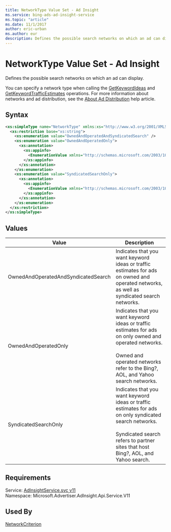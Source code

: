 ```yaml
---
title: NetworkType Value Set - Ad Insight
ms.service: bing-ads-ad-insight-service
ms.topic: "article"
ms.date: 11/1/2017
author: eric-urban
ms.author: eur
description: Defines the possible search networks on which an ad can display.
---
```

# NetworkType Value Set - Ad Insight
Defines the possible search networks on which an ad can display. 

You can specify a network type when calling the [GetKeywordIdeas](../ad-insight-service/getkeywordideas.md) and [GetKeywordTrafficEstimates](../ad-insight-service/getkeywordtrafficestimates.md) operations. For more information about networks and ad distribution, see the [About Ad Distribution](http://help.bingads.microsoft.com/#apex/3/en/50871/0) help article.

## Syntax
```xml
<xs:simpleType name="NetworkType" xmlns:xs="http://www.w3.org/2001/XMLSchema">
  <xs:restriction base="xs:string">
    <xs:enumeration value="OwnedAndOperatedAndSyndicatedSearch" />
    <xs:enumeration value="OwnedAndOperatedOnly">
      <xs:annotation>
        <xs:appinfo>
          <EnumerationValue xmlns="http://schemas.microsoft.com/2003/10/Serialization/">2</EnumerationValue>
        </xs:appinfo>
      </xs:annotation>
    </xs:enumeration>
    <xs:enumeration value="SyndicatedSearchOnly">
      <xs:annotation>
        <xs:appinfo>
          <EnumerationValue xmlns="http://schemas.microsoft.com/2003/10/Serialization/">3</EnumerationValue>
        </xs:appinfo>
      </xs:annotation>
    </xs:enumeration>
  </xs:restriction>
</xs:simpleType>
```

## <a name="values"></a>Values

|Value|Description|
|-----------|---------------|
|<a name="ownedandoperatedandsyndicatedsearch"></a>OwnedAndOperatedAndSyndicatedSearch|Indicates that you want keyword ideas or traffic estimates for ads on owned and operated networks, as well as syndicated search networks.|
|<a name="ownedandoperatedonly"></a>OwnedAndOperatedOnly|Indicates that you want keyword ideas or traffic estimates for ads on only owned and operated networks.<br /><br />Owned and operated networks refer to the Bing?, AOL, and Yahoo search networks.|
|<a name="syndicatedsearchonly"></a>SyndicatedSearchOnly|Indicates that you want keyword ideas or traffic estimates for ads on only syndicated search networks.<br /><br />Syndicated search refers to partner sites that host Bing?, AOL, and Yahoo search.|

## Requirements
Service: [AdInsightService.svc v11](https://adinsight.api.bingads.microsoft.com/Api/Advertiser/AdInsight/v11/AdInsightService.svc)  
Namespace: Microsoft.Advertiser.AdInsight.Api.Service.V11  

## Used By
[NetworkCriterion](networkcriterion.md)  
